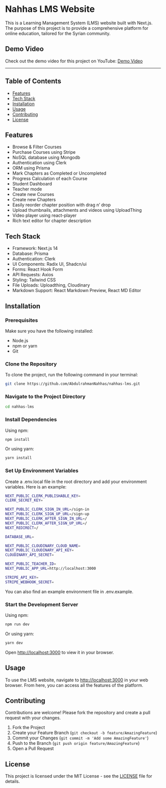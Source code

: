 # Nahhas LMS Website

This is a Learning Management System (LMS) website built with Next.js. The purpose of this project is to provide a comprehensive platform for online education, tailored for the Syrian community.

## Demo Video

Check out the demo video for this project on YouTube: [Demo Video](https://youtu.be/0g7wvi6tehQ)

---

## Table of Contents
- [Features](#features)
- [Tech Stack](#tech-stack)
- [Installation](#installation)
- [Usage](#usage)
- [Contributing](#contributing)
- [License](#license)

## Features
- Browse & Filter Courses
- Purchase Courses using Stripe
- NoSQL database using Mongodb
- Authentication using Clerk
- ORM using Prisma
- Mark Chapters as Completed or Uncompleted
- Progress Calculation of each Course
- Student Dashboard
- Teacher mode
- Create new Courses
- Create new Chapters
- Easily reorder chapter position with drag n’ drop
- Upload thumbnails, attachments and videos using UploadThing
- Video player using react-player
- Rich text editor for chapter description

## Tech Stack
- Framework: Next.js 14
- Database: Prisma
- Authentication: Clerk
- UI Components: Radix UI, Shadcn/ui
- Forms: React Hook Form
- API Requests: Axios
- Styling: Tailwind CSS
- File Uploads: Uploadthing, Cloudinary
- Markdown Support: React Markdown Preview, React MD Editor

## Installation

### Prerequisites
Make sure you have the following installed:
- Node.js
- npm or yarn
- Git

### Clone the Repository
To clone the project, run the following command in your terminal:

```bash
git clone https://github.com/AbdulrahmanNahhas/nahhas-lms.git
```

### Navigate to the Project Directory
```bash
cd nahhas-lms
```

### Install Dependencies

Using npm:
```bash
npm install
```
Or using yarn:
```bash
yarn install
```

### Set Up Environment Variables

Create a .env.local file in the root directory and add your environment variables. Here is an example:
```bash
NEXT_PUBLIC_CLERK_PUBLISHABLE_KEY=
CLERK_SECRET_KEY=

NEXT_PUBLIC_CLERK_SIGN_IN_URL=/sign-in
NEXT_PUBLIC_CLERK_SIGN_UP_URL=/sign-up
NEXT_PUBLIC_CLERK_AFTER_SIGN_IN_URL=/
NEXT_PUBLIC_CLERK_AFTER_SIGN_UP_URL=/
NEXT_REDIRECT=/

DATABASE_URL=

NEXT_PUBLIC_CLOUDINARY_CLOUD_NAME=
NEXT_PUBLIC_CLOUDINARY_API_KEY=
CLOUDINARY_API_SECRET=

NEXT_PUBLIC_TEACHER_ID=
NEXT_PUBLIC_APP_URL=http://localhost:3000

STRIPE_API_KEY=
STRIPE_WEBHOOK_SECRET=
```
You can also find an example environment file in .env.example.

### Start the Development Server

Using npm:
```bash
npm run dev
```
Or using yarn:
```bash
yarn dev
```

Open [http://localhost:3000](http://localhost:3000) to view it in your browser.

## Usage

To use the LMS website, navigate to [http://localhost:3000](http://localhost:3000) in your web browser. From here, you can access all the features of the platform.

## Contributing

Contributions are welcome! Please fork the repository and create a pull request with your changes. 

1. Fork the Project
2. Create your Feature Branch (`git checkout -b feature/AmazingFeature`)
3. Commit your Changes (`git commit -m 'Add some AmazingFeature'`)
4. Push to the Branch (`git push origin feature/AmazingFeature`)
5. Open a Pull Request

## License
This project is licensed under the MIT License - see the [LICENSE](LICENSE) file for details.